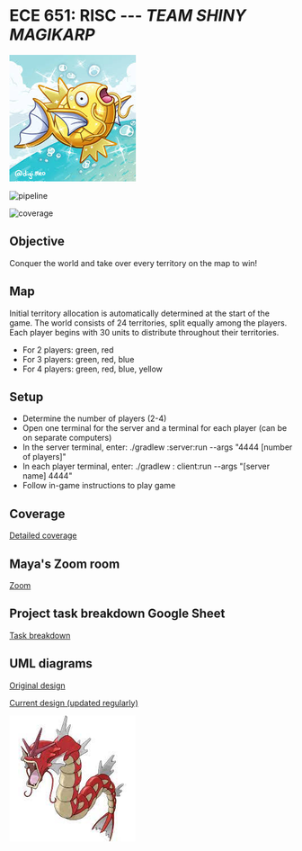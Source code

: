 ECE 651: RISC --- *TEAM SHINY MAGIKARP*
=======================================

![Alt text](shiny_magikarp.jpeg)

![pipeline](https://gitlab.oit.duke.edu/jwp42/risc_group14/badges/master/pipeline.svg)

![coverage](https://gitlab.oit.duke.edu/jwp42/risc_group14/badges/master/coverage.svg?job=test)

## Objective

Conquer the world and take over every territory on the map to win!

## Map

Initial territory allocation is automatically determined at the start of the game. The world consists of 24 territories, split equally among the players. Each player begins with 30 units to distribute throughout their territories.
- For 2 players: green, red
- For 3 players: green, red, blue
- For 4 players: green, red, blue, yellow

## Setup

- Determine the number of players (2-4)
- Open one terminal for the server and a terminal for each player (can be on separate computers)
- In the server terminal, enter: ./gradlew :server:run --args "4444 \[number of players]"
- In each player terminal, enter: ./gradlew : client:run --args "\[server name] 4444"
- Follow in-game instructions to play game

## Coverage

[Detailed coverage](https://jwp42.pages.oit.duke.edu/risc_group14/dashboard.html)

## Maya's Zoom room

[Zoom](https://duke.zoom.us/j/2890260385)

## Project task breakdown Google Sheet

[Task breakdown](https://docs.google.com/spreadsheets/d/1xeX1LhQHKaW_9kBSZ3u_cWfS7HyXmD4L6DTs8RlQopE/edit?usp=sharing)

## UML diagrams

[Original design](https://app.diagrams.net/#G1HFjMe-Hy9eAgr037qpsjU75oSxQrfZVQ)

[Current design (updated regularly)](https://app.diagrams.net/?src=about#G1Ilg7adHG6R4JDfX9gzBJC00pYGc0vjiD)

![Alt text](shiny_gyarados.jpeg)
